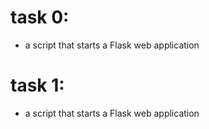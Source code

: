 # task 0:
- a script that starts a Flask web application
# task 1:
- a script that starts a Flask web application
